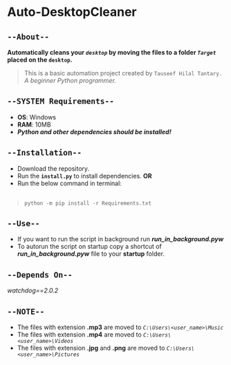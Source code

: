 # Auto-DesktopCleaner


## `--About--`
__Automatically cleans your *`desktop`* by moving the files to a folder *`Target`* placed on the `desktop`.__
    
> This is a basic automation project created by `Tauseef Hilal Tantary.` *A beginner Python programmer.*


## `--SYSTEM Requirements--`
* **OS**: Windows
* **RAM**: 10MB
* ***Python and other dependencies should be installed!***


## `--Installation--`
* Download the repository.
* Run the **`install.py`** to install dependencies.
  **OR**
* Run the below command in terminal:<br><br> 
> `
python -m pip install -r Requirements.txt
`


## `--Use--`
* If you want to run the script in background run ***run_in_background.pyw***
* To autorun the script on startup copy a shortcut of ***run_in_background.pyw*** file
to your **startup** folder.

## `--Depends On--`
*watchdog==2.0.2*


## `--NOTE--`
* The files with extension **.mp3** are moved to *`C:\Users\<user_name>\Music`*
* The files with extension **.mp4** are moved to *`C:\Users\<user_name>\Videos`*
* The files with extension **.jpg** and **.png** are moved to *`C:\Users\<user_name>\Pictures`*
